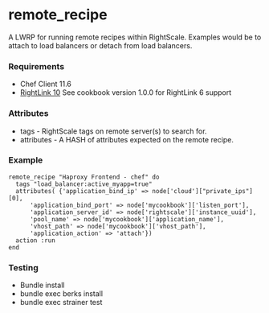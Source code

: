 # remote_recipe
A LWRP for running remote recipes within RightScale. Examples would be to attach 
to load balancers or detach from load balancers.  

### Requirements
* Chef Client 11.6
* [RightLink 10](http://docs.rightscale.com/rl10/) See cookbook version 1.0.0 for RightLink 6 support

### Attributes
* tags - RightScale tags on remote server(s) to search for.
* attributes - A HASH of attributes expected on the remote recipe.

### Example

```
remote_recipe "Haproxy Frontend - chef" do
  tags "load_balancer:active_myapp=true"
  attributes( {'application_bind_ip' => node['cloud']["private_ips"][0],
      'application_bind_port' => node['mycookbook']['listen_port'],
      'application_server_id' => node['rightscale']['instance_uuid'],
      'pool_name' => node['mycookbook']['application_name'],
      'vhost_path' => node['mycookbook']['vhost_path'],
      'application_action' => 'attach'})
  action :run
end
```


### Testing
* Bundle install
* bundle exec berks install
* bundle exec strainer test
